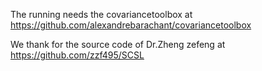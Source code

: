The running needs the covariancetoolbox at https://github.com/alexandrebarachant/covariancetoolbox

We thank for the source code of Dr.Zheng zefeng at https://github.com/zzf495/SCSL
